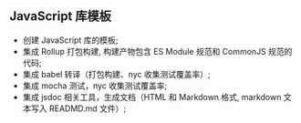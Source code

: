 ## JavaScript 库模板

- 创建 JavaScript 库的模板;
- 集成 Rollup 打包构建, 构建产物包含 ES Module 规范和 CommonJS 规范的代码;
- 集成 babel 转译（打包构建、nyc 收集测试覆盖率）;
- 集成 mocha 测试，nyc 收集测试覆盖率;
- 集成 jsdoc 相关工具，生成文档（HTML 和 Markdown 格式, markdown 文本写入 READMD.md 文件）;
